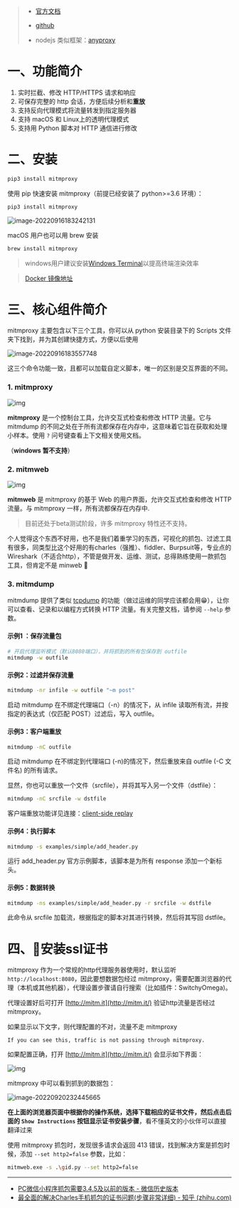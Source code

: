 > - [官方文档](https://mitmproxy.org/)
>
> - [github](https://github.com/mitmproxy/mitmproxy)
>
> - nodejs 类似框架：[anyproxy](https://github.com/alibaba/anyproxy)

# 一、功能简介

1. 实时拦截、修改 HTTP/HTTPS 请求和响应
2. 可保存完整的 http 会话，方便后续分析和**重放**
3. 支持反向代理模式将流量转发到指定服务器
4. 支持 macOS 和 Linux上的透明代理模式
5. 支持用 Python 脚本对 HTTP 通信进行修改



# 二、安装

```sh
pip3 install mitmproxy
```

使用 pip 快速安装 mitmproxy（前提已经安装了 python>=3.6 环境）：

```sh
pip3 install mitmproxy
```

![image-20220916183242131](https://md-picture-1254350681.cos.ap-beijing.myqcloud.com/mitmproxy1.png)


macOS 用户也可以用 brew 安装

```sh
brew install mitmproxy
```

> windows用户建议安装[Windows Terminal](https://aka.ms/terminal)以提高终端渲染效率

> [Docker 镜像地址](https://hub.docker.com/r/mitmproxy/mitmproxy/)

# 三、核心组件简介

mitmproxy 主要包含以下三个工具，你可以从 python 安装目录下的 Scripts 文件夹下找到，并为其创建快捷方式，方便以后使用

![image-20220916183557748](https://md-picture-1254350681.cos.ap-beijing.myqcloud.com/mitmproxy2.png)

这三个命令功能一致，且都可以加载自定义脚本，唯一的区别是交互界面的不同。

### 1. mitmproxy 

![img](https://docs.mitmproxy.org/stable/screenshots/mitmproxy.png)

**mitmproxy** 是一个控制台工具，允许交互式检查和修改 HTTP 流量。它与 mitmdump 的不同之处在于所有流都保存在内存中，这意味着它旨在获取和处理小样本。使用 <code>?</code> 问号键查看上下文相关使用文档。

（**windows 暂不支持**）

### 2. mitmweb

![img](https://docs.mitmproxy.org/stable/screenshots/mitmweb.png)

**mitmweb** 是 mitmproxy 的基于 Web 的用户界面，允许交互式检查和修改 HTTP 流量。与 mitmproxy 一样，所有流都保存在内存中.

>目前还处于beta测试阶段，许多 mitmproxy 特性还不支持。



个人觉得这个东西不好用，也不是我们着重学习的东西，可视化的抓包、过滤工具有很多，同类型比这个好用的有charles（强推）、fiddler、Burpsuit等，专业点的 Wireshark（不适合http），不管是做开发、运维、测试，总得熟练使用一款抓包工具，但肯定不是 minweb 🤣

### 3. mitmdump

mitmdump 提供了类似 [tcpdump](https://www.runoob.com/linux/linux-comm-tcpdump.html) 的功能（做过运维的同学应该都会用😁），让你可以查看、记录和以编程方式转换 HTTP 流量。有关完整文档，请参阅 `--help` 参数。

#### 示例1 ：保存流量包

```sh
# 开启代理监听模式（默认8080端口），并将抓到的所有包保存到 outfile
mitmdump -w outfile
```
#### 示例2：过滤并保存流量

```sh
mitmdump -nr infile -w outfile "~m post"
```

启动 mitmdump 在不绑定代理端口（-n）的情况下，从 infile 读取所有流，并按指定的表达式（仅匹配 POST）过滤后，写入 outfile。

#### 示例3：客户端重放

```sh
mitmdump -nC outfile
```

启动 mitmdump 在不绑定到代理端口 (-n)的情况下，然后重放来自 outfile (-C 文件名) 的所有请求。

显然，你也可以重放一个文件（srcfile），并将其写入另一个文件（dstfile）：

```sh
mitmdump -nC srcfile -w dstfile
```

客户端重放功能详见连接：[client-side replay](https://docs.mitmproxy.org/stable/overview-features/#client-side-replay)

#### 示例4：执行脚本

```sh
mitmdump -s examples/simple/add_header.py
```

运行 add_header.py 官方示例脚本，该脚本是为所有 response 添加一个新标头。

#### 示例5：数据转换

```sh
mitmdump -ns examples/simple/add_header.py -r srcfile -w dstfile
```

此命令从 srcfile 加载流，根据指定的脚本对其进行转换，然后将其写回 dstfile。



# 四、🚨安装ssl证书



mitmproxy 作为一个常规的http代理服务器使用时，默认监听 `http://localhost:8080`，因此要想数据包经过 mitmproxy，需要配置浏览器的代理（本机或其他机器），代理设置步骤请自行搜索（比如插件：SwitchyOmega)。

代理设置好后可打开 [http://mitm.it](http://mitm.it/) 验证http流量是否经过 mitmproxy。



如果显示以下文字，则代理配置的不对，流量不走 mitmproxy

```
If you can see this, traffic is not passing through mitmproxy.
```

如果配置正确，打开  [http://mitm.it](http://mitm.it/) 会显示如下界面：

![img](https://docs.mitmproxy.org/stable/certinstall-webapp.png)

mitmproxy 中可以看到抓到的数据包：

![image-20220920232445665](https://md-picture-1254350681.cos.ap-beijing.myqcloud.com/202209202324326.png)



**在上面的浏览器页面中根据你的操作系统，选择下载相应的证书文件，然后点击后面的 `Show Instructions` 按钮显示证书安装步骤**，看不懂英文的小伙伴可以直接翻译过来



使用 mitmproxy 抓包时，发现很多请求会返回 413 错误，找到解决方案是抓包时候，添加 `--set http2=false` 参数，比如：

```bash
mitmweb.exe -s .\gid.py --set http2=false
```

---

- [PC微信小程序抓包需要3.4.5及以前的版本 - 微信历史版本](https://mydown.yesky.com/pcsoft/44417133/versions/)
- [最全面的解决Charles手机抓包的证书问题(步骤非常详细) - 知乎 (zhihu.com)](https://zhuanlan.zhihu.com/p/281126584)